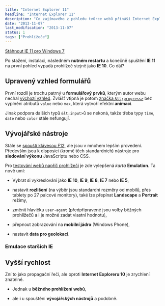 ```yaml
---
title: "Internet Explorer 11"
headline: "Internet Explorer 11"
description: "Co zajímavého z pohledu tvůrce webů přináší Internet Explorer 11. "
date: "2013-11-07"
last_modification: "2013-11-07"
status: 1
tags: ["Prohlížeče"]
---
```


[Stáhnout IE 11 pro Windows 7](http://windows.microsoft.com/cs-cz/internet-explorer/download-ie)

Po stažení, instalaci, následném **nutném restartu** a konečně spuštění **IE 11** na první pohled vypadá prohlížeč stejně jako **IE 10**. Co dál?

## Upravený vzhled formulářů

První rozdíl je trochu patrný u **formulářový prvků**, kterým autor webu nechal [výchozí vzhled](/vzhled-formularu). Zvlášť vtipná je potom [značka `&lt;progress>`](/progress) bez vyplnění atributů `value` nebo `max`, která vytvoří efektní **animaci**.

Jinak podpora dalších typů `&lt;input>`ů se nekoná, takže třeba typy `time`, `date` nebo `color` stále nefungují.

## Vývojářské nástroje

Stále se [spouští klávesou F12](/vyvojarske-nastroje#ie), ale jsou v mnohem lepším provedení. Především jsou k disposici (kromě těch standardních) nástroje pro **sledování výkonu** JavaScriptu nebo CSS.

Pro [testování webů napříč prohlížeči](/prohlizece) je zde vylepšená *karta* **Emulation**. Ta nově umí:

  - Vybrat si vykreslování jako **IE 10**, **IE 9**, **IE 8**, **IE 7** nebo **IE 5**,

  - nastavit **rozlišení** (na výběr jsou standardní rozměry od mobilů, přes tablety po 27 palcové monitory), také lze přepínat **Landscape** a **Portrait** režimy,

  - změnit hlavičku `user-agent` (předpřipravené jsou volby běžných prohlížečů a i je možné zadat vlastní hodnotu),

  - přepnout zobrazování na **mobilní jádro** (Windows Phone),

  - nastavit **data pro geolokaci**.

### Emulace starších IE

## Vyšší rychlost

Zní to jako propagační řeči, ale oproti **Internet Exploreru 10** je zrychlení znatelné.

  - Jednak u **běžného prohlížení webů**,

  - ale i u spouštění **vývojářských nástrojů** a podobně.